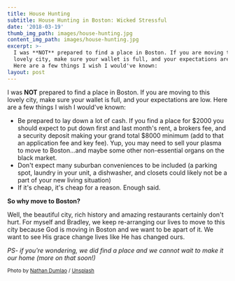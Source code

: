 ```yaml
---
title: House Hunting
subtitle: House Hunting in Boston: Wicked Stressful
date: '2018-03-19'
thumb_img_path: images/house-hunting.jpg
content_img_path: images/house-hunting.jpg
excerpt: >-
  I was **NOT** prepared to find a place in Boston. If you are moving to this
  lovely city, make sure your wallet is full, and your expectations are low.
  Here are a few things I wish I would've known:
layout: post
---
```


I was **NOT** prepared to find a place in Boston. If you are moving to this lovely city, make sure your wallet is full, and your expectations are low. Here are a few things I wish I would've known:

* Be prepared to lay down a lot of cash. If you find a place for $2000 you should expect to put down first and last month's rent, a brokers fee, and a security deposit making your grand total $8000 minimum (add to that an application fee and key fee). Yup, you may need to sell your plasma to move to Boston...and maybe some other non-essential organs on the black market.
* Don't expect many suburban conveniences to be included (a parking spot, laundry in your unit, a dishwasher, and closets could likely not be a part of your new living situation)
* If it's cheap, it's cheap for a reason. Enough said.

**So why move to Boston?**

Well, the beautiful city, rich history and amazing restaurants certainly don't hurt. For myself and Bradley, we keep re-arranging our lives to move to this city because God is moving in Boston and we want to be apart of it. We want to see His grace change lives like He has changed ours.

*PS- if you're wondering, we did find a place and we cannot wait to make it our home (more on that soon!)*

<small>Photo by [Nathan Dumlao](https://unsplash.com/@nate_dumlao?utm_source=ghost&utm_medium=referral&utm_campaign=api-credit) / [Unsplash](https://unsplash.com/?utm_source=ghost&utm_medium=referral&utm_campaign=api-credit)</small>
